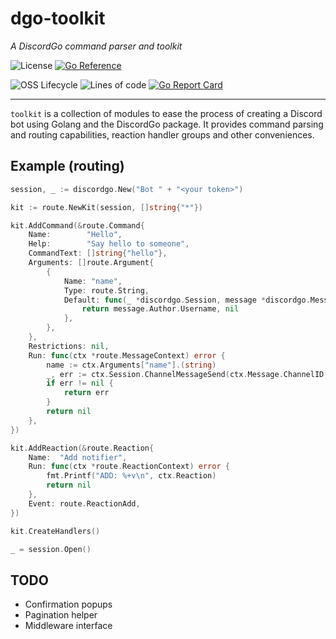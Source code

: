 # dgo-toolkit

*A DiscordGo command parser and toolkit*

![License](https://img.shields.io/github/license/codemicro/dgo-toolkit) [![Go Reference](https://pkg.go.dev/badge/github.com/codemicro/dgo-toolkit.svg)](https://pkg.go.dev/github.com/codemicro/dgo-toolkit)

![OSS Lifecycle](https://img.shields.io/osslifecycle/codemicro/dgo-toolkit) ![Lines of code](https://img.shields.io/tokei/lines/github/codemicro/dgo-toolkit) [![Go Report Card](https://goreportcard.com/badge/github.com/codemicro/dgo-toolkit)](https://goreportcard.com/report/github.com/codemicro/dgo-toolkit)

----

`toolkit` is a collection of modules to ease the process of creating a Discord bot using Golang and the DiscordGo package. It provides command parsing and routing capabilities, reaction handler groups and other conveniences.

## Example (routing)

```go
session, _ := discordgo.New("Bot " + "<your token>")

kit := route.NewKit(session, []string{"*"})

kit.AddCommand(&route.Command{
    Name:        "Hello",
    Help:        "Say hello to someone",
    CommandText: []string{"hello"},
    Arguments: []route.Argument{
        {
            Name: "name",
            Type: route.String,
            Default: func(_ *discordgo.Session, message *discordgo.MessageCreate) (interface{}, error) {
                return message.Author.Username, nil
            },
        },
    },
    Restrictions: nil,
    Run: func(ctx *route.MessageContext) error {
        name := ctx.Arguments["name"].(string)
        _, err := ctx.Session.ChannelMessageSend(ctx.Message.ChannelID, "Hi there "+name)
        if err != nil {
            return err
        }
        return nil
    },
})

kit.AddReaction(&route.Reaction{
    Name:  "Add notifier",
    Run: func(ctx *route.ReactionContext) error {
        fmt.Printf("ADD: %+v\n", ctx.Reaction)
        return nil
    },
    Event: route.ReactionAdd,
})

kit.CreateHandlers()

_ = session.Open()
```

## TODO

* Confirmation popups
* Pagination helper
* Middleware interface
